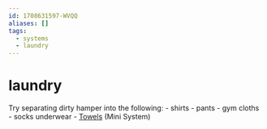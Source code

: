 ```yaml
---
id: 1708631597-WVQQ
aliases: []
tags:
  - systems
  - laundry
---
```


# laundry

Try separating dirty hamper into the following: 
    - shirts 
    - pants
    - gym cloths 
    - socks underwear
    - [Towels](./1708632839-JROM.md) (Mini System)

